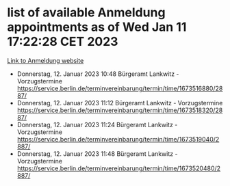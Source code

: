 # list of available Anmeldung appointments as of Wed Jan 11 17:22:28 CET 2023
[Link to Anmeldung website](https://service.berlin.de/terminvereinbarung/termin/tag.php?termin=0&anliegen[]=120686&dienstleisterlist=122210,122217,327316,122219,327312,122227,327314,122231,327346,122243,327348,122252,329742,122260,329745,122262,329748,122254,329751,122271,327278,122273,327274,122277,327276,330436,122280,327294,122282,327290,122284,327292,327539,122291,327270,122285,327266,122286,327264,122296,327268,150230,329760,122301,327282,122297,327286,122294,327284,122312,329763,122314,329775,122304,327330,122311,327334,122309,327332,122281,327352,122279,329772,122276,327324,122274,327326,122267,329766,122246,327318,122251,327320,122257,327322,122208,327298,122226,327300,121362,121364&herkunft=http%3A%2F%2Fservice.berlin.de%2Fdienstleistung%2F120686%2F)
- Donnerstag, 12. Januar 2023 10:48 Bürgeramt Lankwitz - Vorzugstermine https://service.berlin.de/terminvereinbarung/termin/time/1673516880/2887/
- Donnerstag, 12. Januar 2023 11:12 Bürgeramt Lankwitz - Vorzugstermine https://service.berlin.de/terminvereinbarung/termin/time/1673518320/2887/
- Donnerstag, 12. Januar 2023 11:24 Bürgeramt Lankwitz - Vorzugstermine https://service.berlin.de/terminvereinbarung/termin/time/1673519040/2887/
- Donnerstag, 12. Januar 2023 11:48 Bürgeramt Lankwitz - Vorzugstermine https://service.berlin.de/terminvereinbarung/termin/time/1673520480/2887/
